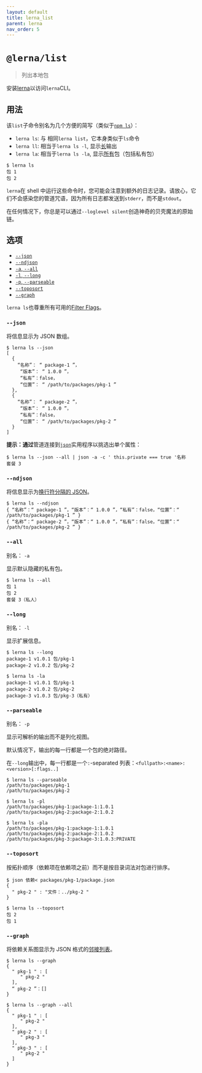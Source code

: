 ```yaml
---
layout: default
title: lerna_list
parent: lerna
nav_order: 5
---
```

  
  
 # `@lerna/list`

> 列出本地包

安装[lerna](https://www.npmjs.com/package/lerna)以访问`lerna`CLI。

## 用法

该`list`子命令别名为几个方便的简写（类似于[`npm ls`](https://docs.npmjs.com/cli/ls)）：

- `lerna ls`: 与 相同`lerna list`，它本身类似于`ls`命令
- `lerna ll`: 相当于`lerna ls -l`, 显示[长](https://github.com/lerna/lerna/tree/main/commands/list#--long)输出
- `lerna la`: 相当于`lerna ls -la`, 显示[所有](https://github.com/lerna/lerna/tree/main/commands/list#--all)包（包括私有包）

```
$ lerna ls
包 1
包 2
```

`lerna`在 shell 中运行这些命令时，您可能会注意到额外的日志记录。请放心，它们不会感染您的管道咒语，因为所有日志都发送到`stderr`，而不是`stdout`。

在任何情况下，你总是可以通过`--loglevel silent`创造神奇的贝壳魔法的原始链。

## 选项

- [`--json`](https://github.com/lerna/lerna/tree/main/commands/list#--json)
- [`--ndjson`](https://github.com/lerna/lerna/tree/main/commands/list#--ndjson)
- [`-a`, `--all`](https://github.com/lerna/lerna/tree/main/commands/list#--all)
- [`-l`, `--long`](https://github.com/lerna/lerna/tree/main/commands/list#--long)
- [`-p`, `--parseable`](https://github.com/lerna/lerna/tree/main/commands/list#--parseable)
- [`--toposort`](https://github.com/lerna/lerna/tree/main/commands/list#--toposort)
- [`--graph`](https://github.com/lerna/lerna/tree/main/commands/list#--graph)

`lerna ls`也尊重所有可用的[Filter Flags](https://www.npmjs.com/package/@lerna/filter-options)。

### `--json`

将信息显示为 JSON 数组。

```
$ lerna ls --json
[
  {
    “名称”： “ package-1 ”，
     “版本”： “ 1.0.0 ”，
     “私有”：false，
     “位置”： “ /path/to/packages/pkg-1 ”
  },
  {
    “名称”： “ package-2 ”，
     “版本”： “ 1.0.0 ”，
     “私有”：false，
     “位置”： “ /path/to/packages/pkg-2 ”
  }
]
```

**提示：通过**管道连接到[`json`](http://trentm.com/json/)实用程序以挑选出单个属性：

```
$ lerna ls --json --all | json -a -c ' this.private === true '名称
套餐 3
```

### `--ndjson`

将信息显示为[换行符分隔的 JSON](http://ndjson.org/)。

```
$ lerna ls --ndjson
{ “名称”：“ package-1 ”，“版本”：“ 1.0.0 ”，“私有”：false，“位置”：“ /path/to/packages/pkg-1 ” }
{ “名称”：“ package-2 ”，“版本”：“ 1.0.0 ”，“私有”：false，“位置”：“ /path/to/packages/pkg-2 ” }
```

### `--all`

别名： `-a`

显示默认隐藏的私有包。

```
$ lerna ls --all
包 1
包 2
套餐 3（私人）
```

### `--long`

别名： `-l`

显示扩展信息。

```
$ lerna ls --long
package-1 v1.0.1 包/pkg-1
package-2 v1.0.2 包/pkg-2

$ lerna ls -la
package-1 v1.0.1 包/pkg-1
package-2 v1.0.2 包/pkg-2
package-3 v1.0.3 包/pkg-3（私有）
```

### `--parseable`

别名： `-p`

显示可解析的输出而不是列化视图。

默认情况下，输出的每一行都是一个包的绝对路径。

在`--long`输出中，每一行都是一个`:`-separated 列表：`<fullpath>:<name>:<version>[:flags..]`

```
$ lerna ls --parseable
/path/to/packages/pkg-1
/path/to/packages/pkg-2

$ lerna ls -pl
/path/to/packages/pkg-1:package-1:1.0.1
/path/to/packages/pkg-2:package-2:1.0.2

$ lerna ls -pla
/path/to/packages/pkg-1:package-1:1.0.1
/path/to/packages/pkg-2:package-2:1.0.2
/path/to/packages/pkg-3:package-3:1.0.3:PRIVATE
```

### `--toposort`

按拓扑顺序（依赖项在依赖项之前）而不是按目录词法对包进行排序。

```
$ json 依赖< packages/pkg-1/package.json
{
  " pkg-2 " : "文件：../pkg-2 "
}

$ lerna ls --toposort
包 2
包 1
```

### `--graph`

将依赖关系图显示为 JSON 格式的[邻接列表](https://en.wikipedia.org/wiki/Adjacency_list)。

```
$ lerna ls --graph
{
  " pkg-1 " : [
     " pkg-2 "
  ],
  “ pkg-2 ”：[]
}

$ lerna ls --graph --all
{
  " pkg-1 " : [
     " pkg-2 "
  ],
  " pkg-2 " : [
     " pkg-3 "
  ],
  " pkg-3 " : [
     " pkg-2 "
  ]
}
```
